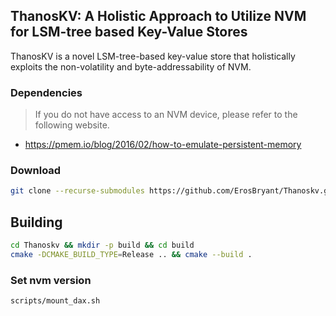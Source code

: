## ThanosKV: A Holistic Approach to Utilize NVM for LSM-tree based Key-Value Stores
ThanosKV is a novel LSM-tree-based key-value store that holistically exploits the non-volatility and byte-addressability of NVM.

### Dependencies
> If you do not have access to an NVM device, please refer to the following website.
- https://pmem.io/blog/2016/02/how-to-emulate-persistent-memory


### Download
```bash
git clone --recurse-submodules https://github.com/ErosBryant/Thanoskv.git

```

## Building

```bash
cd Thanoskv && mkdir -p build && cd build
cmake -DCMAKE_BUILD_TYPE=Release .. && cmake --build .
```

### Set nvm version

```
scripts/mount_dax.sh
```



